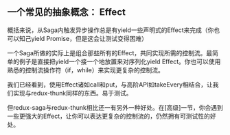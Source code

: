 ## 一个常见的抽象概念： Effect

概括来说，从Saga内触发异步操作总是有yield一些声明式的Effect来完成（你也可以知己yield Promise，但是这会让测试变得困难）

一个Saga所做的实际上是组合那些所有的Effect，共同实现所需的控制流。最简单的例子是直接把yield一个接一个地放置来对序列化yield Effect。你也可以使用熟悉的控制流操作符（if，while）来实现更复杂的控制流。

我们已经看到，使用Effect诸如call和put，与高阶API如takeEvery相结合，让我们实现与redux-thunk同样的东西。易于测试。

但redux-saga与redux-thunk相比还一有另外一种好处。在[高级]一节，你会遇到一些更强大的Effect，让你可以表达更复杂的控制流的，仍然拥有可测试性的好处。

